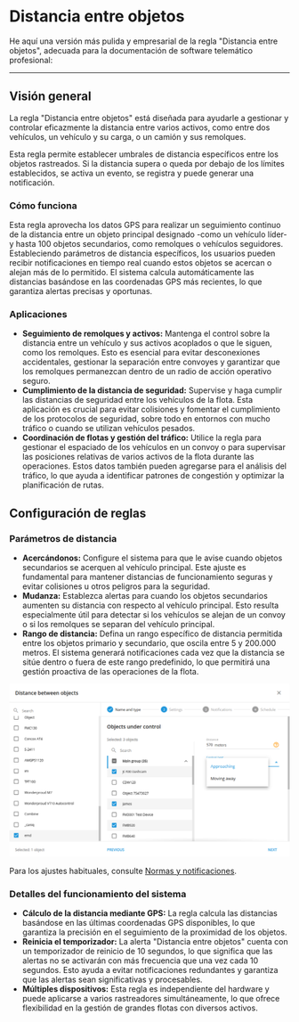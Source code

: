 # Distancia entre objetos

He aquí una versión más pulida y empresarial de la regla "Distancia entre objetos", adecuada para la documentación de software telemático profesional:

***

## Visión general

La regla "Distancia entre objetos" está diseñada para ayudarle a gestionar y controlar eficazmente la distancia entre varios activos, como entre dos vehículos, un vehículo y su carga, o un camión y sus remolques.

Esta regla permite establecer umbrales de distancia específicos entre los objetos rastreados. Si la distancia supera o queda por debajo de los límites establecidos, se activa un evento, se registra y puede generar una notificación.

### Cómo funciona

Esta regla aprovecha los datos GPS para realizar un seguimiento continuo de la distancia entre un objeto principal designado -como un vehículo líder- y hasta 100 objetos secundarios, como remolques o vehículos seguidores. Estableciendo parámetros de distancia específicos, los usuarios pueden recibir notificaciones en tiempo real cuando estos objetos se acercan o alejan más de lo permitido. El sistema calcula automáticamente las distancias basándose en las coordenadas GPS más recientes, lo que garantiza alertas precisas y oportunas.

### Aplicaciones

* **Seguimiento de remolques y activos:** Mantenga el control sobre la distancia entre un vehículo y sus activos acoplados o que le siguen, como los remolques. Esto es esencial para evitar desconexiones accidentales, gestionar la separación entre convoyes y garantizar que los remolques permanezcan dentro de un radio de acción operativo seguro.
* **Cumplimiento de la distancia de seguridad:** Supervise y haga cumplir las distancias de seguridad entre los vehículos de la flota. Esta aplicación es crucial para evitar colisiones y fomentar el cumplimiento de los protocolos de seguridad, sobre todo en entornos con mucho tráfico o cuando se utilizan vehículos pesados.
* **Coordinación de flotas y gestión del tráfico:** Utilice la regla para gestionar el espaciado de los vehículos en un convoy o para supervisar las posiciones relativas de varios activos de la flota durante las operaciones. Estos datos también pueden agregarse para el análisis del tráfico, lo que ayuda a identificar patrones de congestión y optimizar la planificación de rutas.

## Configuración de reglas

### Parámetros de distancia

* **Acercándonos:** Configure el sistema para que le avise cuando objetos secundarios se acerquen al vehículo principal. Este ajuste es fundamental para mantener distancias de funcionamiento seguras y evitar colisiones u otros peligros para la seguridad.
* **Mudanza:** Establezca alertas para cuando los objetos secundarios aumenten su distancia con respecto al vehículo principal. Esto resulta especialmente útil para detectar si los vehículos se alejan de un convoy o si los remolques se separan del vehículo principal.
* **Rango de distancia:** Defina un rango específico de distancia permitida entre los objetos primario y secundario, que oscila entre 5 y 200.000 metros. El sistema generará notificaciones cada vez que la distancia se sitúe dentro o fuera de este rango predefinido, lo que permitirá una gestión proactiva de las operaciones de la flota.

![image-20240813-221847.png](../../../gua-del-usuario/reglas-y-alertas/control-de-movimientos/attachments/image-20240813-221847.png)

Para los ajustes habituales, consulte [Normas y notificaciones](https://squaregps.atlassian.net/wiki/spaces/USERDOCS/pages/2761228324/Rules+and+Notifications#Manage-rules).

### Detalles del funcionamiento del sistema

* **Cálculo de la distancia mediante GPS:** La regla calcula las distancias basándose en las últimas coordenadas GPS disponibles, lo que garantiza la precisión en el seguimiento de la proximidad de los objetos.
* **Reinicia el temporizador:** La alerta "Distancia entre objetos" cuenta con un temporizador de reinicio de 10 segundos, lo que significa que las alertas no se activarán con más frecuencia que una vez cada 10 segundos. Esto ayuda a evitar notificaciones redundantes y garantiza que las alertas sean significativas y procesables.
* **Múltiples dispositivos:** Esta regla es independiente del hardware y puede aplicarse a varios rastreadores simultáneamente, lo que ofrece flexibilidad en la gestión de grandes flotas con diversos activos.
